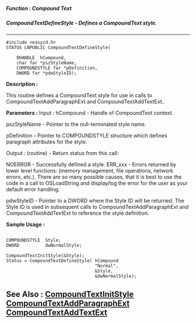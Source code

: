 ##### Function : Compound Text
##### CompoundTextDefineStyle - Defines a CompoundText style.
---
```
#include <easycd.h>
STATUS LNPUBLIC CompoundTextDefineStyle(

	DHANDLE  hCompound,
	char far *pszStyleName,
	COMPOUNDSTYLE far *pDefinition,
	DWORD far *pdwStyleID);
```
**Description :**

This routine defines a CompoundText style for use in calls to 
CompoundTextAddParagraphExt and CompoundTextAddTextExt..

**Parameters :**
Input :
hCompound  -  Handle of CompoundText context.

pszStyleName  -  Pointer to the null-terminated style name.

pDefinition  -  Pointer to COMPOUNDSTYLE structure which defines paragraph attributes for the style.

Output :
(routine)  -  Return status from this call: 

NOERROR - Successfully defined a style.
ERR_xxx - Errors returned by lower level functions: (memory management, file operations, network errors, etc.).  There are so many possible causes, that it is best to use the code in a call to OSLoadString and display/log the error for the user as your default error handling.


pdwStyleID  -  Pointer to a DWORD where the Style ID will be returned.  The Style ID is used in subsequent calls to CompoundTextAddParagraphExt and CompoundTextAddTextExt to reference the style definition.


**Sample Usage :**
```

COMPOUNDSTYLE  Style;
DWORD          dwNormalStyle;

CompoundTextInitStyle(&Style);
Status = CompoundTextDefineStyle( hCompound
                                  "Normal",
                                  &Style,
                                  &dwNormalStyle);
```
**See Also :**
[CompoundTextInitStyle](/reference/Func/CompoundTextInitStyle)
[CompoundTextAddParagraphExt](/reference/Func/CompoundTextAddParagraphExt)
[CompoundTextAddTextExt](/reference/Func/CompoundTextAddTextExt)
---
